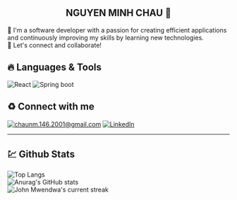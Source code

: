 <h2 align="center">NGUYEN MINH CHAU 👋</h2> 

<p>🌟 I'm a software developer with a passion for creating efficient applications and continuously improving my skills by learning new technologies. <br/> 🤝 Let's connect and collaborate!</p>

## <h2>🔥 Languages & Tools </h2>
<img src="https://img.shields.io/badge/-ReactJs-61DAFB?logo=react&logoColor=white&style=flat-square" alt="React" title="React"/> <img src="https://img.shields.io/badge/SpringBoot-6DB33F?style=flat-square&logo=Spring&logoColor=white" alt="Spring boot" title="Spring boot"/>

## ♻️ Connect with me 
<a href="mailto:chaunm.146.2001@gmail.com" target="_blank"><img src="https://img.shields.io/badge/Gmail-D14836?style=for-the-badge&logo=gmail&logoColor=white" alt="chaunm.146.2001@gmail.com" title="chaunm.146.2001@gmail.com" align="center"/></a>
<a href="https://www.linkedin.com/in/nguyen-minh-chau-304a2b2b8/"><img src="https://img.shields.io/badge/LinkedIn-0077B5?style=for-the-badge&logo=linkedin&logoColor=white" alt="LinkedIn" title="LinkedIn" align="center"/></a>

<hr />

## 💹 Github Stats

![Top Langs](https://github-readme-stats.vercel.app/api/top-langs/?username=chau-nm&layout=compact&theme=dark) <br />
![Anurag's GitHub stats](https://github-readme-stats.vercel.app/api?username=chau-nm&show_icons=true&hide=issues&theme=dark) <br />
![John Mwendwa's current streak](https://streak-stats.demolab.com/?user=chau-nm&count_private=true&theme=dark)
